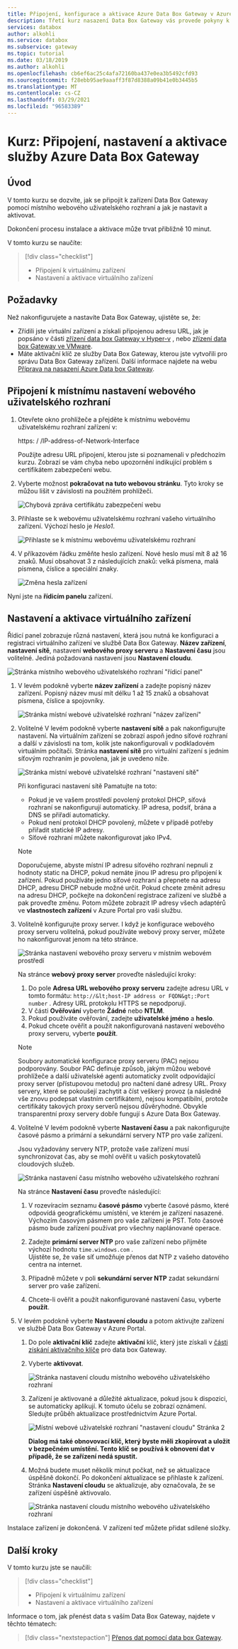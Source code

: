 ```yaml
---
title: Připojení, konfigurace a aktivace Azure Data Box Gateway v Azure Portal
description: Třetí kurz nasazení Data Box Gateway vás provede pokyny k připojení, nastavení a aktivaci virtuálního zařízení.
services: databox
author: alkohli
ms.service: databox
ms.subservice: gateway
ms.topic: tutorial
ms.date: 03/18/2019
ms.author: alkohli
ms.openlocfilehash: cb6ef6ac25c4afa72160ba437e0ea3b5492cfd93
ms.sourcegitcommit: f28ebb95ae9aaaff3f87d8388a09b41e0b3445b5
ms.translationtype: MT
ms.contentlocale: cs-CZ
ms.lasthandoff: 03/29/2021
ms.locfileid: "96583389"
---
```

# <a name="tutorial-connect-set-up-activate-azure-data-box-gateway"></a>Kurz: Připojení, nastavení a aktivace služby Azure Data Box Gateway

## <a name="introduction"></a>Úvod

V tomto kurzu se dozvíte, jak se připojit k zařízení Data Box Gateway pomocí místního webového uživatelského rozhraní a jak je nastavit a aktivovat. 

Dokončení procesu instalace a aktivace může trvat přibližně 10 minut. 

V tomto kurzu se naučíte:

> [!div class="checklist"]
> * Připojení k virtuálnímu zařízení
> * Nastavení a aktivace virtuálního zařízení

## <a name="prerequisites"></a>Požadavky

Než nakonfigurujete a nastavíte Data Box Gateway, ujistěte se, že:

* Zřídili jste virtuální zařízení a získali připojenou adresu URL, jak je popsáno v části [zřízení data box Gateway v Hyper-v](data-box-gateway-deploy-provision-hyperv.md) , nebo [zřízení data box Gateway ve VMware](data-box-gateway-deploy-provision-vmware.md).
* Máte aktivační klíč ze služby Data Box Gateway, kterou jste vytvořili pro správu Data Box Gateway zařízení. Další informace najdete na webu [Příprava na nasazení Azure Data box Gateway](data-box-gateway-deploy-prep.md).


## <a name="connect-to-the-local-web-ui-setup"></a>Připojení k místnímu nastavení webového uživatelského rozhraní 

1. Otevřete okno prohlížeče a přejděte k místnímu webovému uživatelskému rozhraní zařízení v:
   
   https: \/ /IP-address-of-Network-Interface
   
   Použijte adresu URL připojení, kterou jste si poznamenali v předchozím kurzu. Zobrazí se vám chyba nebo upozornění indikující problém s certifikátem zabezpečení webu.

2. Vyberte možnost **pokračovat na tuto webovou stránku**. Tyto kroky se můžou lišit v závislosti na použitém prohlížeči.
   
    ![Chybová zpráva certifikátu zabezpečení webu](./media/data-box-gateway-deploy-connect-setup-activate/image2.png)

3. Přihlaste se k webovému uživatelskému rozhraní vašeho virtuálního zařízení. Výchozí heslo je *Heslo1*. 
   
    ![Přihlaste se k místnímu webovému uživatelskému rozhraní](./media/data-box-gateway-deploy-connect-setup-activate/image3.png)

4. V příkazovém řádku změňte heslo zařízení. Nové heslo musí mít 8 až 16 znaků. Musí obsahovat 3 z následujících znaků: velká písmena, malá písmena, číslice a speciální znaky.

    ![Změna hesla zařízení](./media/data-box-gateway-deploy-connect-setup-activate/image4.png)

Nyní jste na **řídicím panelu** zařízení.

## <a name="set-up-and-activate-the-virtual-device"></a>Nastavení a aktivace virtuálního zařízení
 
Řídicí panel zobrazuje různá nastavení, která jsou nutná ke konfiguraci a registraci virtuálního zařízení ve službě Data Box Gateway. **Název zařízení**, **nastavení sítě**, nastavení **webového proxy serveru** a **Nastavení času** jsou volitelné. Jediná požadovaná nastavení jsou **Nastavení cloudu**.
   
![Stránka místního webového uživatelského rozhraní "řídicí panel"](./media/data-box-gateway-deploy-connect-setup-activate/image5.png)

1. V levém podokně vyberte **název zařízení** a zadejte popisný název zařízení. Popisný název musí mít délku 1 až 15 znaků a obsahovat písmena, číslice a spojovníky. 

    ![Stránka místní webové uživatelské rozhraní "název zařízení"](./media/data-box-gateway-deploy-connect-setup-activate/image6.png)

2. Volitelné V levém podokně vyberte **nastavení sítě** a pak nakonfigurujte nastavení. Na virtuálním zařízení se zobrazí aspoň jedno síťové rozhraní a další v závislosti na tom, kolik jste nakonfigurovali v podkladovém virtuálním počítači. Stránka **nastavení sítě** pro virtuální zařízení s jedním síťovým rozhraním je povolena, jak je uvedeno níže.
    
    ![Stránka místní webové uživatelské rozhraní "nastavení sítě"](./media/data-box-gateway-deploy-connect-setup-activate/image7.png)
   
    Při konfiguraci nastavení sítě Pamatujte na toto:

    - Pokud je ve vašem prostředí povolený protokol DHCP, síťová rozhraní se nakonfigurují automaticky. IP adresa, podsíť, brána a DNS se přiřadí automaticky.
    - Pokud není protokol DHCP povolený, můžete v případě potřeby přiřadit statické IP adresy.
    - Síťové rozhraní můžete nakonfigurovat jako IPv4.

     >[!NOTE] 
     > Doporučujeme, abyste místní IP adresu síťového rozhraní nepnuli z hodnoty static na DHCP, pokud nemáte jinou IP adresu pro připojení k zařízení. Pokud používáte jedno síťové rozhraní a přepnete na adresu DHCP, adresu DHCP nebude možné určit. Pokud chcete změnit adresu na adresu DHCP, počkejte na dokončení registrace zařízení ve službě a pak proveďte změnu. Potom můžete zobrazit IP adresy všech adaptérů ve **vlastnostech zařízení** v Azure Portal pro vaši službu.

3. Volitelně konfigurujte proxy server. I když je konfigurace webového proxy serveru volitelná, pokud používáte webový proxy server, můžete ho nakonfigurovat jenom na této stránce.
   
   ![Stránka nastavení webového proxy serveru v místním webovém prostředí](./media/data-box-gateway-deploy-connect-setup-activate/image8.png)
   
   Na stránce **webový proxy server** proveďte následující kroky:
   
   1. Do pole **Adresa URL webového proxy serveru** zadejte adresu URL v tomto formátu: `http://&lt;host-IP address or FQDN&gt;:Port number` . Adresy URL protokolu HTTPS se nepodporují.
   2. V části **Ověřování** vyberte **Žádné** nebo **NTLM**.
   3. Pokud používáte ověřování, zadejte **uživatelské jméno** a **heslo**.
   4. Pokud chcete ověřit a použít nakonfigurovaná nastavení webového proxy serveru, vyberte **použít**.

   > [!NOTE]
   > Soubory automatické konfigurace proxy serveru (PAC) nejsou podporovány. Soubor PAC definuje způsob, jakým můžou webové prohlížeče a další uživatelské agenti automaticky zvolit odpovídající proxy server (přístupovou metodu) pro načtení dané adresy URL.
   > Proxy servery, které se pokoušejí zachytit a číst veškerý provoz (a následně vše znovu podepsat vlastním certifikátem), nejsou kompatibilní, protože certifikáty takových proxy serverů nejsou důvěryhodné.
   > Obvykle transparentní proxy servery dobře fungují s Azure Data Box Gateway.

4. Volitelné V levém podokně vyberte **Nastavení času** a pak nakonfigurujte časové pásmo a primární a sekundární servery NTP pro vaše zařízení. 

    Jsou vyžadovány servery NTP, protože vaše zařízení musí synchronizovat čas, aby se mohl ověřit u vašich poskytovatelů cloudových služeb.
    
    ![Stránka nastavení času místního webového uživatelského rozhraní](./media/data-box-gateway-deploy-connect-setup-activate/image9.png)
    
    Na stránce **Nastavení času** proveďte následující:
    
    1. V rozevíracím seznamu **časové pásmo** vyberte časové pásmo, které odpovídá geografickému umístění, ve kterém je zařízení nasazené.
        Výchozím časovým pásmem pro vaše zařízení je PST. Toto časové pásmo bude zařízení používat pro všechny naplánované operace.

    2. Zadejte **primární server NTP** pro vaše zařízení nebo přijměte výchozí hodnotu `time.windows.com` .   
        Ujistěte se, že vaše síť umožňuje přenos dat NTP z vašeho datového centra na internet.

    3. Případně můžete v poli **sekundární server NTP** zadat sekundární server pro vaše zařízení.

    4. Chcete-li ověřit a použít nakonfigurované nastavení času, vyberte **použít**.

6. V levém podokně vyberte **Nastavení cloudu** a potom aktivujte zařízení ve službě Data Box Gateway v Azure Portal.
    
    1. Do pole **aktivační klíč** zadejte **aktivační** klíč, který jste získali v [části získání aktivačního klíče](data-box-gateway-deploy-prep.md#get-the-activation-key) pro data box Gateway.

    2. Vyberte **aktivovat**.
       
         ![Stránka nastavení cloudu místního webového uživatelského rozhraní](./media/data-box-gateway-deploy-connect-setup-activate/image10a.png)
    
    3. Zařízení je aktivované a důležité aktualizace, pokud jsou k dispozici, se automaticky aplikují. K tomuto účelu se zobrazí oznámení. Sledujte průběh aktualizace prostřednictvím Azure Portal.

        ![Místní webové uživatelské rozhraní "nastavení cloudu" Stránka 2](./media/data-box-gateway-deploy-connect-setup-activate/image12.png)
        
        **Dialog má také obnovovací klíč, který byste měli zkopírovat a uložit v bezpečném umístění. Tento klíč se používá k obnovení dat v případě, že se zařízení nedá spustit.**


    4. Možná budete muset několik minut počkat, než se aktualizace úspěšně dokončí. Po dokončení aktualizace se přihlaste k zařízení. Stránka **Nastavení cloudu** se aktualizuje, aby označovala, že se zařízení úspěšně aktivovalo.

        ![Stránka nastavení cloudu místního webového uživatelského rozhraní](./media/data-box-gateway-deploy-connect-setup-activate/image13.png)

Instalace zařízení je dokončená. V zařízení teď můžete přidat sdílené složky.

## <a name="next-steps"></a>Další kroky

V tomto kurzu jste se naučili:

> [!div class="checklist"]
> * Připojení k virtuálnímu zařízení
> * Nastavení a aktivace virtuálního zařízení

Informace o tom, jak přenést data s vaším Data Box Gateway, najdete v těchto tématech:

> [!div class="nextstepaction"]
> [Přenos dat pomocí data box Gateway](./data-box-gateway-deploy-add-shares.md).
